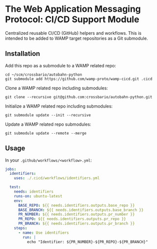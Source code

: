 # The Web Application Messaging Protocol: CI/CD Support Module

Centralized reusable CI/CD (GitHub) helpers and workflows.
This is intended to be added to WAMP target repositories
as a Git submodule.

## Installation

Add this repo as a submodule to a WAMP related repo:

```console
cd ~/scm/crossbario/autobahn-python
git submodule add https://github.com/wamp-proto/wamp-cicd.git .cicd
```

Clone a WAMP related repo including submodules:

```console
git clone --recursive git@github.com:crossbario/autobahn-python.git
```

Initialize a WAMP related repo including submodules:

```console
git submodule update --init --recursive
```

Update a WAMP related repo submodules:

```console
git submodule update --remote --merge
```

## Usage

In your `.github/workflows/<workflow>.yml`:

```yaml
jobs:
  identifiers:
    uses: ./.cicd/workflows/identifiers.yml

  test:
    needs: identifiers
    runs-on: ubuntu-latest
    env:
      BASE_REPO: ${{ needs.identifiers.outputs.base_repo }}
      BASE_BRANCH: ${{ needs.identifiers.outputs.base_branch }}
      PR_NUMBER: ${{ needs.identifiers.outputs.pr_number }}
      PR_REPO: ${{ needs.identifiers.outputs.pr_repo }}
      PR_BRANCH: ${{ needs.identifiers.outputs.pr_branch }}
    steps:
      - name: Use identifiers
        run: |
          echo "Identifier: ${PR_NUMBER}-${PR_REPO}-${PR_BRANCH}"
```
